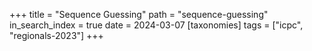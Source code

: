 +++
title = "Sequence Guessing"
path = "sequence-guessing"
in_search_index = true
date = 2024-03-07
[taxonomies]
tags = ["icpc", "regionals-2023"]
+++

